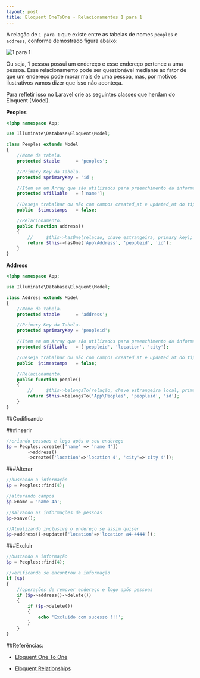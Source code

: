 ```yaml
---
layout: post
title: Eloquent OneToOne - Relacionamentos 1 para 1
---
```


A relação de `1 para 1` que existe entre as tabelas de nomes `peoples` e `address`, conforme demostrado figura abaixo:

![1 para 1](http://i.imgur.com/250lsRp.png)

Ou seja, 1 pessoa possui um endereço e esse endereço pertence a uma pessoa. Esse relacionamento pode ser questionável mediante ao fator de que um endereço pode morar mais de uma pessoa, mas, por motivos ilustrativos vamos dizer que isso não aconteça.

Para refletir isso no Laravel crie as seguintes classes que herdam do Eloquent (Model).

__Peoples__

```PHP
<?php namespace App;

use Illuminate\Database\Eloquent\Model;

class Peoples extends Model
{
    //Nome da tabela.
    protected $table      = 'peoples';

    //Primary Key da Tabela.
    protected $primaryKey = 'id';

    //Item em um Array que são utilizados para preenchimento da informação.
    protected $fillable   = ['name'];

    //Deseja trabalhar ou não com campos created_at e updated_at do tipo timestamp nessa tabela.
    public  $timestamps   = false;

    //Relacionamento.
    public function address()
    {
        //     $this->hasOne(relacao, chave estrangeira, primary key);
        return $this->hasOne('App\Address', 'peopleid', 'id');
    }
}
```

__Address__

```PHP
<?php namespace App;

use Illuminate\Database\Eloquent\Model;

class Address extends Model
{
    //Nome da tabela.
    protected $table      = 'address';

    //Primary Key da Tabela.
    protected $primaryKey = 'peopleid';

    //Item em um Array que são utilizados para preenchimento da informação.
    protected $fillable   = ['peopleid', 'location', 'city'];

    //Deseja trabalhar ou não com campos created_at e updated_at do tipo timestamp nessa tabela.
    public  $timestamps   = false;

    //Relacionamento.
    public function people()
    {
        //     $this->belongsTo(relação, chave estrangeira local, primary key da relação);
        return $this->belongsTo('App\Peoples', 'peopleid', 'id');
    }
}
```

##Codificando

###Inserir
```PHP
//criando pessoas e logo após o seu endereço
$p = Peoples::create(['name' => 'name 4'])
        ->address()
        ->create(['location'=>'location 4', 'city'=>'city 4']);

```
###Alterar
```PHP
//buscando a informação
$p = Peoples::find(4);

//alterando campos
$p->name = 'name 4a';

//salvando as informações de pessoas
$p->save();

//Atualizando inclusive o endereço se assim quiser
$p->address()->update(['location'=>'location a4-4444']);

```

###Excluir
```PHP
//buscando a informação
$p = Peoples::find(4);

//verificando se encontrou a informação
if ($p)
{
    //operações de remover endereço e logo após pessoas
    if ($p->address()->delete())
    {
        if ($p->delete())
        {
            echo 'Excluído com sucesso !!!';
        }
    }
}
```

##Referências:

- [Eloquent One To One](http://laravel.com/docs/5.0/eloquent#one-to-one)

- [Eloquent Relationships](http://laravel.com/docs/5.0/eloquent#relationships)
